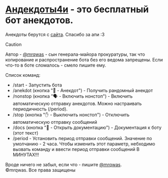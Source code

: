 # [Андекдоты4и](https://t.me/anekdotichy_bot) - это бесплатный бот анекдотов.
Анекдоты берутся с [сайта](http://rzhunemogu.ru/). Спасибо за апи :3
> [!CAUTION]
> Автор - [@mrqwas](https://t.me/mrqwas) - сын генерала-майора прокуратуры,
так что копирование и распространение бота без его ведома запрещены.
Если что-то в боте сломалось - смело пишите ему.
>
Список команд:  
- /start - Запустить бота
- /anekdot (кнопка "🤡 - Анекдот") - Получить рандомный анекдот
- /nonstop (кнопка "🗣️ - Включить нонстоп") - Включить автоматическую
отправку анекдотов. Можно настраивать периодичность (/period).
- /stop (кнопка "✋ - Выключить нонстоп") -
Отключить автоматическую отправку сообщений
- /docs (кнопка "📃 - Открыть документацию") -
Документация к боту (этот текст)
- /period - Установить период отправки сообщений.
Значение по умолчанию - 2 часа.
Чтобы изменить этот параметр, небходимо вызвать команду и
ввести период отправки сообщений В МИНУТАХ!!!


Вроде ничего не забыл, если что - пишите [@mrqwas](https://t.me/mrqwas).  
©mrqwas. Все права защищены
